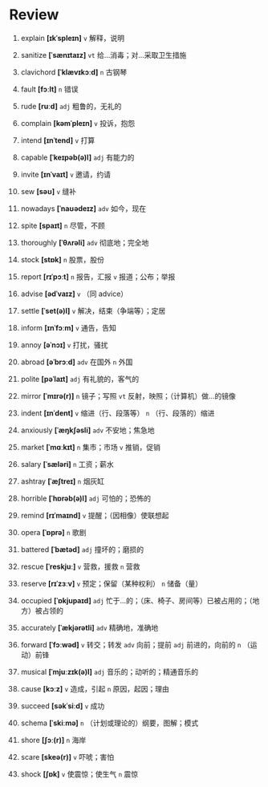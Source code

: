 # Review
1. explain **[ɪkˈspleɪn]** `v` 解释，说明

2. sanitize **[ˈsænɪtaɪz]** `vt` 给...消毒；对...采取卫生措施

3. clavichord **[ˈklævɪkɔːd]** `n` 古钢琴

4. fault **[fɔːlt]** `n` 错误

5. rude **[ruːd]** `adj` 粗鲁的，无礼的

6. complain **[kəmˈpleɪn]** `v` 投诉，抱怨

7. intend **[ɪnˈtend]** `v` 打算

8. capable **[ˈkeɪpəb(ə)l]** `adj` 有能力的

9. invite **[ɪnˈvaɪt]** `v` 邀请，约请

10. sew **[səʊ]** `v` 缝补

11. nowadays **[ˈnaʊədeɪz]** `adv` 如今，现在

12. spite **[spaɪt]** `n` 尽管，不顾

13. thoroughly **[ˈθʌrəli]** `adv` 彻底地；完全地

14. stock **[stɒk]** `n` 股票，股份

15. report **[rɪˈpɔːt]** `n` 报告，汇报 `v` 报道；公布；举报

16. advise **[ədˈvaɪz]** `v` （同 advice）

17. settle **[ˈset(ə)l]** `v` 解决，结束（争端等）；定居

18. inform **[ɪnˈfɔːm]** `v` 通告，告知

19. annoy **[əˈnɔɪ]** `v` 打扰，骚扰

20. abroad **[əˈbrɔːd]** `adv` 在国外 `n` 外国

21. polite **[pəˈlaɪt]** `adj` 有礼貌的，客气的

22. mirror **[ˈmɪrə(r)]** `n` 镜子；写照 `vt` 反射，映照；（计算机）做...的镜像

23. indent **[ɪnˈdent]** `v` 缩进（行、段落等） `n` （行、段落的）缩进

24. anxiously **[ˈæŋkʃəsli]** `adv` 不安地；焦急地

25. market **[ˈmɑːkɪt]** `n` 集市；市场 `v` 推销，促销

26. salary **[ˈsæləri]** `n` 工资；薪水

27. ashtray **[ˈæʃtreɪ]** `n` 烟灰缸

28. horrible **[ˈhɒrəb(ə)l]** `adj` 可怕的；恐怖的

29. remind **[rɪˈmaɪnd]** `v` 提醒；（因相像）使联想起

30. opera **[ˈɒprə]** `n` 歌剧

31. battered **[ˈbætəd]** `adj` 撞坏的；磨损的

32. rescue **[ˈreskjuː]** `v` 营救，援救 `n` 营救

33. reserve **[rɪˈzɜːv]** `v` 预定；保留（某种权利） `n` 储备（量）

34. occupied **[ˈɒkjupaɪd]** `adj` 忙于...的；（床、椅子、房间等）已被占用的；（地方）被占领的

35. accurately **[ˈækjərətli]** `adv` 精确地，准确地

36. forward **[ˈfɔːwəd]** `v` 转交；转发 `adv` 向前；提前 `adj` 前进的，向前的 `n` （运动）前锋

37. musical **[ˈmjuːzɪk(ə)l]** `adj` 音乐的；动听的；精通音乐的

38. cause **[kɔːz]** `v` 造成，引起 `n` 原因，起因；理由

39. succeed **[səkˈsiːd]** `v` 成功

40. schema **[ˈskiːmə]** `n` （计划或理论的）纲要，图解；模式

41. shore **[ʃɔː(r)]** `n` 海岸

42. scare **[skeə(r)]** `v` 吓唬；害怕

43. shock **[ʃɒk]** `v` 使震惊；使生气 `n` 震惊

